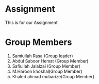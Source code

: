 # Assignment

This is for our Assignment

# Group Members

1. Samiullah Rasa (Group leader)
2. Abdul Saboor Hemat (Group Member)
3. Safiullah Jalalzai (Group Member)
4. M.Haroon khoshal(Group Member)
5. Khaled ahmad mubarize(Group Member)
